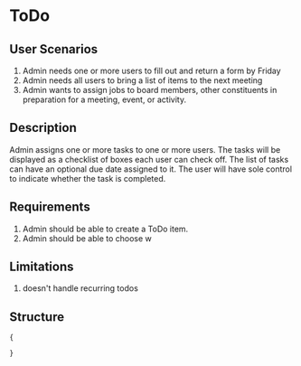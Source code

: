 ToDo
====

User Scenarios
--------------
1. Admin needs one or more users to fill out and return a form by Friday
2. Admin needs all users to bring a list of items to the next meeting
3. Admin wants to assign jobs to board members, other constituents in preparation for a meeting, event, or activity.

Description
-----------
Admin assigns one or more tasks to one or more users. The tasks will be displayed as a checklist of boxes each user can check off. The list of tasks can have an optional due date assigned to it.  The user will have sole control to indicate whether the task is completed.


Requirements
------------
1. Admin should be able to create a ToDo item.
2. Admin should be able to choose w

Limitations
-----------
1. doesn't handle recurring todos

Structure
---------
```
{

}
```
